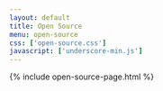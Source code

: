 ```yaml
---
layout: default
title: Open Source
menu: open-source
css: ['open-source.css']
javascript: ['underscore-min.js']
---
```

{% include open-source-page.html %}